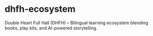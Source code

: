# dhfh-ecosystem
Double Heart Full Hall (DHFH) – Bilingual learning ecosystem blending books, play kits, and AI-powered storytelling.
